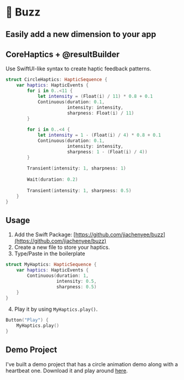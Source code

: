 # 🐝 Buzz
## Easily add a new dimension to your app

## CoreHaptics + @resultBuilder
Use SwiftUI-like syntax to create haptic feedback patterns.
```swift
struct CircleHaptics: HapticSequence {
    var haptics: HapticEvents {
        for i in 0..<11 {
            let intensity = (Float(i) / 11) * 0.8 + 0.1
            Continuous(duration: 0.1,
                       intensity: intensity,
                       sharpness: Float(i) / 11)
        }
        
        for i in 0..<4 {
            let intensity = 1 - (Float(i) / 4) * 0.8 + 0.1
            Continuous(duration: 0.1,
                       intensity: intensity,
                       sharpness: 1 - (Float(i) / 4))
        }
        
        Transient(intensity: 1, sharpness: 1)
        
        Wait(duration: 0.2)
        
        Transient(intensity: 1, sharpness: 0.5)
    }
}
```

## Usage
1. Add the Swift Package: [https://github.com/jiachenyee/buzz](https://github.com/jiachenyee/buzz)
2. Create a new file to store your haptics.
3. Type/Paste in the boilerplate
```swift
struct MyHaptics: HapticSequence {
    var haptics: HapticEvents {
        Continuous(duration: 1,
                   intensity: 0.5,
                   sharpness: 0.5)
    }
}
```
4. Play it by using `MyHaptics.play()`.
```swift
Button("Play") {
    MyHaptics.play()
}
```

## Demo Project
I've built a demo project that has a circle animation demo along with a heartbeat one. 
Download it and play around [here](Buzz-Demo).
